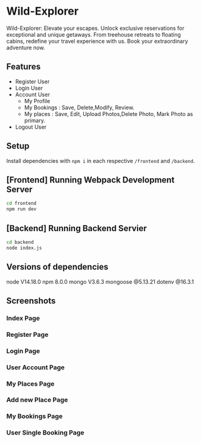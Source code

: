 # Wild-Explorer


Wild-Explorer: Elevate your escapes. Unlock exclusive reservations for exceptional and unique getaways. From treehouse retreats to floating cabins, redefine your travel experience with us. Book your extraordinary adventure now.

## Features

* Register User
* Login User
* Account User 
    - My Profile 
    - My Bookings : Save, Delete,Modify, Review.
    - My places : Save, Edit, Upload Photos,Delete Photo, Mark Photo as primary.
* Logout User


## Setup

Install dependencies with `npm i` in each respective `/frontend` and `/backend`.

## [Frontend] Running Webpack Development Server

```sh
cd frontend
npm run dev
```

## [Backend] Running Backend Servier

```sh
cd backend
node index.js
```

 ## Versions of dependencies

node V14.18.0
npm 8.0.0
mongo V3.6.3
mongoose @5.13.21
dotenv @16.3.1

## Screenshots

### Index Page

### Register Page

### Login Page

### User Account Page

### My Places Page

### Add new Place Page

### My Bookings Page

### User Single Booking Page